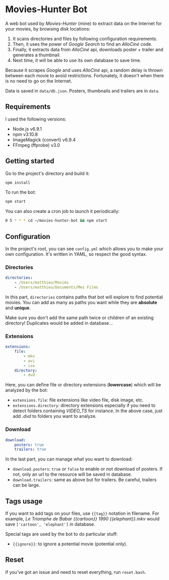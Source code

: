 # Movies-Hunter Bot

A web bot used by *Movies-Hunter* (mine) to extract data on the Internet for your movies, by browsing disk locations:

1. It scans directories and files by following configuration requirements.
2. Then, it uses the power of *Google Search* to find an *AlloCiné* code.
3. Finally, it extracts data from *AlloCiné* api, downloads poster + trailer and generates a thumbnail.
4. Next time, it will be able to use its own database to save time.

Because it scrapes *Google* and uses *AlloCiné* api, a random delay is thrown between each movie to avoid restrictions. Fortunately, it doesn't when there is no need to go on the Internet.

Data is saved in `data/db.json`. Posters, thumbnails and trailers are in `data`.



## Requirements

I used the following versions:

* Node.js v6.9.1
* npm v3.10.8
* ImageMagick (convert) v6.9.4
* FFmpeg (ffprobe) v3.0



## Getting started

Go to the project's directory and build it:

```bash
npm install
```

To run the bot:

```bash
npm start
```

You can also create a cron job to launch it periodically:
```bash
0 5 * * * cd ~/movies-hunter-bot && npm start
```



## Configuration

In the project's root, you can see `config.yml` which allows you to make your own configuration. It's written in YAML, so respect the good syntax.


### Directories

```yml
directories:
    - /Users/matthieu/Movies
    - /Users/matthieu/Documents/Mes Films
```

In this part, `directories` contains paths that bot will explore to find potential movies. You can add as many as paths you want while they are **absolute** and **unique**.

Make sure you don't add the same path twice or children of an existing directory! Duplicates would be added in database...


### Extensions

```yml
extensions:
    file:
        - mkv
        - avi
        - iso
    directory:
        - dvd
```

Here, you can define file or directory extensions (**lowercase**) which will be analyzed by the bot:
* `extensions.file`: file extensions like video file, disk image, etc.
* `extensions.directory`: directory extensions especially if you need to detect folders containing *VIDEO_TS* for instance. In the above case, just add *.dvd* to folders you want to analyze.


### Download

```yml
download:
    posters: true
    trailers: true
```

In the last part, you can manage what you want to download:
* `download.posters`: `true` or `false` to enable or not download of posters. If not, only an url to the resource will be saved in database.
* `download.trailers`: same as above but for trailers. Be careful, trailers can be large.



## Tags usage

If you want to add tags on your files, use `{{tag}}` notation in filename. For example, *Le Triomphe de Babar {{cartoon}} 1990 {{elephant}}.mkv* would save `['cartoon', 'elephant']` in database.

Special tags are used by the bot to do particular stuff:

* `{{ignore}}`: to ignore a potential movie (potential only).



## Reset

If you've got an issue and need to reset everything, run `reset.bash`.
